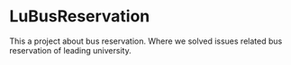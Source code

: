 # LuBusReservation
This a project about bus reservation. Where we solved issues related bus reservation of leading university. 
